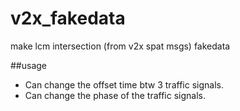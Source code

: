# v2x_fakedata
make lcm intersection (from v2x spat msgs) fakedata

##usage

- Can change the offset time btw 3 traffic signals.
- Can change the phase of the traffic signals.
